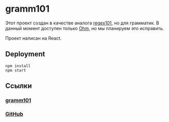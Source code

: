 # gramm101

Этот проект создан в качестве аналога [regex101](regex101.com), но для грамматик.
В данный момент доступен только [Ohm](https://github.com/harc/ohm), но
мы планируем это исправить. 

Проект написан на React.


## Deployment

```shell
npm install
npm start
```


## Ссылки

### [gramm101](https://gramm101.herokuapp.com)
### [GitHub](https://github.com/mor1ins/grammar101)
